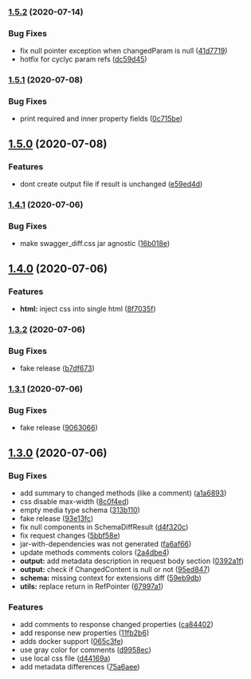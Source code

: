 ### [1.5.2](https://gitlab.int.gofura.com/fura/misc/openapi-diff/compare/1.5.1...1.5.2) (2020-07-14)


### Bug Fixes

* fix null pointer exception when changedParam is null ([41d7719](https://gitlab.int.gofura.com/fura/misc/openapi-diff/commit/41d77198ce00a2a36321f4793a1c0a16a34e4422))
* hotfix for cyclyc param refs ([dc59d45](https://gitlab.int.gofura.com/fura/misc/openapi-diff/commit/dc59d4546f1c14bd90bd0f35e33dacd32906721e))

### [1.5.1](https://gitlab.int.gofura.com/fura/misc/openapi-diff/compare/1.5.0...1.5.1) (2020-07-08)


### Bug Fixes

* print required and inner property fields ([0c715be](https://gitlab.int.gofura.com/fura/misc/openapi-diff/commit/0c715beb6d6356141e698e6b591395650e9e81e4))

## [1.5.0](https://gitlab.int.gofura.com/fura/misc/openapi-diff/compare/1.4.1...1.5.0) (2020-07-08)


### Features

* dont create output file if result is unchanged ([e59ed4d](https://gitlab.int.gofura.com/fura/misc/openapi-diff/commit/e59ed4d4d4afccecb32e1d7a7be373becb8c49fc))

### [1.4.1](https://gitlab.int.gofura.com/fura/misc/openapi-diff/compare/1.4.0...1.4.1) (2020-07-06)


### Bug Fixes

* make swagger_diff.css jar agnostic ([16b018e](https://gitlab.int.gofura.com/fura/misc/openapi-diff/commit/16b018e9f3ecbecdfc44eed81834b958a3cc6253))

## [1.4.0](https://gitlab.int.gofura.com/fura/misc/openapi-diff/compare/1.3.2...1.4.0) (2020-07-06)


### Features

* **html:** inject css into single html ([8f7035f](https://gitlab.int.gofura.com/fura/misc/openapi-diff/commit/8f7035fa21ca39e256d4b427ffd8f9bf883d60f0))

### [1.3.2](https://gitlab.int.gofura.com/fura/misc/openapi-diff/compare/1.3.1...1.3.2) (2020-07-06)


### Bug Fixes

* fake release ([b7df673](https://gitlab.int.gofura.com/fura/misc/openapi-diff/commit/b7df673f87941bb0736e27459abd292f3f4b7a40))

### [1.3.1](https://gitlab.int.gofura.com/fura/misc/openapi-diff/compare/1.3.0...1.3.1) (2020-07-06)


### Bug Fixes

* fake release ([9063066](https://gitlab.int.gofura.com/fura/misc/openapi-diff/commit/906306651b746f0636fd9bb8ae1ebfdd121f8779))

## [1.3.0](https://gitlab.int.gofura.com/fura/misc/openapi-diff/compare/1.2.0...1.3.0) (2020-07-06)


### Bug Fixes

* add summary to changed methods (like a comment) ([a1a6893](https://gitlab.int.gofura.com/fura/misc/openapi-diff/commit/a1a68930079631286d827866e51db9b6829cb057))
* css disable max-width ([8c0f4ed](https://gitlab.int.gofura.com/fura/misc/openapi-diff/commit/8c0f4edb04334e31686348da801b4ba4a401e303))
* empty media type schema ([313b110](https://gitlab.int.gofura.com/fura/misc/openapi-diff/commit/313b1100b80a46f6281911640a3ae1b270f2d07f))
* fake release ([93e13fc](https://gitlab.int.gofura.com/fura/misc/openapi-diff/commit/93e13fc864bd8e825bcd8e2b8ae9605f3667c99f))
* fix null components in SchemaDiffResult ([d4f320c](https://gitlab.int.gofura.com/fura/misc/openapi-diff/commit/d4f320c0a475c9d5e5204a10eb67986bdc7b0853))
* fix request changes ([5bbf58e](https://gitlab.int.gofura.com/fura/misc/openapi-diff/commit/5bbf58e18351eeb0bf95208457dccb52b7a034b1))
* jar-with-dependencies was not generated ([fa6af66](https://gitlab.int.gofura.com/fura/misc/openapi-diff/commit/fa6af6640d354cb7b05d71d20c898078cfea2085))
* update methods comments colors ([2a4dbe4](https://gitlab.int.gofura.com/fura/misc/openapi-diff/commit/2a4dbe4eeb328d0ace9d32c1c507e25337dcc022))
* **output:** add metadata description in request body section ([0392a1f](https://gitlab.int.gofura.com/fura/misc/openapi-diff/commit/0392a1f8d8c70f46ea11bf8bef835908cac54811))
* **output:** check if ChangedContent is null or not ([95ed847](https://gitlab.int.gofura.com/fura/misc/openapi-diff/commit/95ed8473036f7903ebdd60631dbb3b3eed440546))
* **schema:** missing context for extensions diff ([59eb9db](https://gitlab.int.gofura.com/fura/misc/openapi-diff/commit/59eb9dbacd0936cfefdefb9ed9cf4085ac38ebe4))
* **utils:** replace return in RefPointer ([67997a1](https://gitlab.int.gofura.com/fura/misc/openapi-diff/commit/67997a10647fbfcadc322e4cd8073ee6162c4f66))


### Features

* add comments to response changed properties ([ca84402](https://gitlab.int.gofura.com/fura/misc/openapi-diff/commit/ca84402e9403e4ad005fddb6fed28b16b3fe34c2))
* add response new properties ([11fb2b6](https://gitlab.int.gofura.com/fura/misc/openapi-diff/commit/11fb2b62ac2c81c75b6a76f205f2b25045159bd9))
* adds docker support ([065c3fe](https://gitlab.int.gofura.com/fura/misc/openapi-diff/commit/065c3fe78e8cc9999d51a0b70442a01079d10a38))
* use gray color for comments ([d9958ec](https://gitlab.int.gofura.com/fura/misc/openapi-diff/commit/d9958ec849a180474a142c17a39bf24dcb13efba))
* use local css file ([d44169a](https://gitlab.int.gofura.com/fura/misc/openapi-diff/commit/d44169a577deafac029785b62f9dec2f7d87aa5c))
* add metadata differences ([75a6aee](https://gitlab.int.gofura.com/fura/misc/openapi-diff/commit/75a6aee41b5d6796efa528892332b889f11e7eb5))
